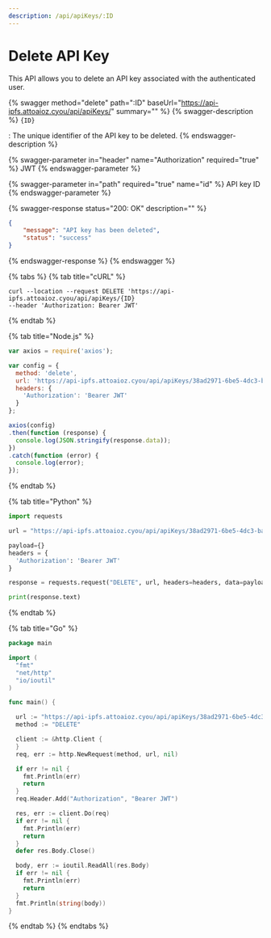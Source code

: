 ```yaml
---
description: /api/apiKeys/:ID
---
```


# Delete API Key

This API allows you to delete an API key associated with the authenticated user.

{% swagger method="delete" path=":ID" baseUrl="https://api-ipfs.attoaioz.cyou/api/apiKeys/" summary="" %}
{% swagger-description %}
`{ID}`

: The unique identifier of the API key to be deleted.
{% endswagger-description %}

{% swagger-parameter in="header" name="Authorization" required="true" %}
JWT
{% endswagger-parameter %}

{% swagger-parameter in="path" required="true" name="id" %}
API key ID
{% endswagger-parameter %}

{% swagger-response status="200: OK" description="" %}
```json
{
    "message": "API key has been deleted",
    "status": "success"
}
```
{% endswagger-response %}
{% endswagger %}

{% tabs %}
{% tab title="cURL" %}
```
curl --location --request DELETE 'https://api-ipfs.attoaioz.cyou/api/apiKeys/{ID}
--header 'Authorization: Bearer JWT'
```


{% endtab %}

{% tab title="Node.js" %}
```javascript
var axios = require('axios');

var config = {
  method: 'delete',
  url: 'https://api-ipfs.attoaioz.cyou/api/apiKeys/38ad2971-6be5-4dc3-ba28-890b9a86b8e9',
  headers: { 
    'Authorization': 'Bearer JWT'
  }
};

axios(config)
.then(function (response) {
  console.log(JSON.stringify(response.data));
})
.catch(function (error) {
  console.log(error);
});

```
{% endtab %}

{% tab title="Python" %}
```python
import requests

url = "https://api-ipfs.attoaioz.cyou/api/apiKeys/38ad2971-6be5-4dc3-ba28-890b9a86b8e9"

payload={}
headers = {
  'Authorization': 'Bearer JWT'
}

response = requests.request("DELETE", url, headers=headers, data=payload)

print(response.text)

```
{% endtab %}

{% tab title="Go" %}
```go
package main

import (
  "fmt"
  "net/http"
  "io/ioutil"
)

func main() {

  url := "https://api-ipfs.attoaioz.cyou/api/apiKeys/38ad2971-6be5-4dc3-ba28-890b9a86b8e9"
  method := "DELETE"

  client := &http.Client {
  }
  req, err := http.NewRequest(method, url, nil)

  if err != nil {
    fmt.Println(err)
    return
  }
  req.Header.Add("Authorization", "Bearer JWT")

  res, err := client.Do(req)
  if err != nil {
    fmt.Println(err)
    return
  }
  defer res.Body.Close()

  body, err := ioutil.ReadAll(res.Body)
  if err != nil {
    fmt.Println(err)
    return
  }
  fmt.Println(string(body))
}
```
{% endtab %}
{% endtabs %}
